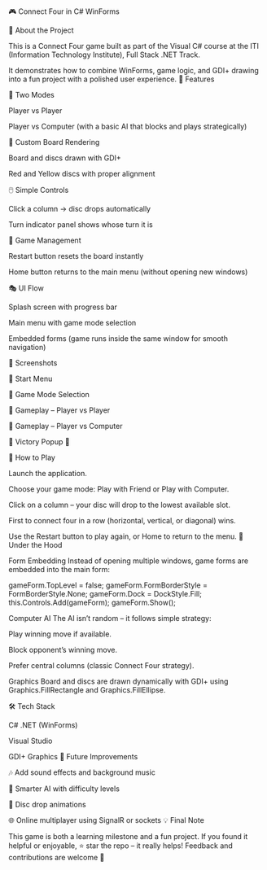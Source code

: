 🎮 Connect Four in C# WinForms

🚀 About the Project

This is a Connect Four game built as part of the Visual C# course at the ITI (Information Technology Institute), Full Stack .NET Track.

It demonstrates how to combine WinForms, game logic, and GDI+ drawing into a fun project with a polished user experience.
🚀 Features

👫 Two Modes

Player vs Player

Player vs Computer (with a basic AI that blocks and plays strategically)

🎨 Custom Board Rendering

Board and discs drawn with GDI+

Red and Yellow discs with proper alignment

🖱️ Simple Controls

Click a column → disc drops automatically

Turn indicator panel shows whose turn it is

🔄 Game Management

Restart button resets the board instantly

Home button returns to the main menu (without opening new windows)

🎭 UI Flow

Splash screen with progress bar

Main menu with game mode selection

Embedded forms (game runs inside the same window for smooth navigation)

📸 Screenshots

📌 Start Menu


📌 Game Mode Selection


📌 Gameplay – Player vs Player


📌 Gameplay – Player vs Computer


📌 Victory Popup 🎉


🎯 How to Play

Launch the application.

Choose your game mode: Play with Friend or Play with Computer.

Click on a column – your disc will drop to the lowest available slot.

First to connect four in a row (horizontal, vertical, or diagonal) wins.

Use the Restart button to play again, or Home to return to the menu.
🧠 Under the Hood

Form Embedding
Instead of opening multiple windows, game forms are embedded into the main form:

gameForm.TopLevel = false;
gameForm.FormBorderStyle = FormBorderStyle.None;
gameForm.Dock = DockStyle.Fill;
this.Controls.Add(gameForm);
gameForm.Show();


Computer AI
The AI isn’t random – it follows simple strategy:

Play winning move if available.

Block opponent’s winning move.

Prefer central columns (classic Connect Four strategy).

Graphics
Board and discs are drawn dynamically with GDI+ using Graphics.FillRectangle and Graphics.FillEllipse.

🛠️ Tech Stack

C# .NET (WinForms)

Visual Studio

GDI+ Graphics
🌟 Future Improvements

🎶 Add sound effects and background music

🧠 Smarter AI with difficulty levels

🎨 Disc drop animations

🌐 Online multiplayer using SignalR or sockets
💡 Final Note

This game is both a learning milestone and a fun project.
If you found it helpful or enjoyable, ⭐ star the repo – it really helps!
Feedback and contributions are welcome 🚀
